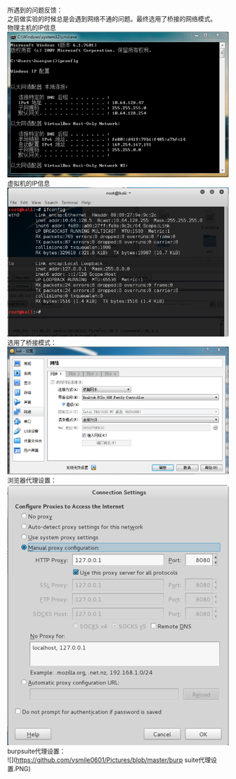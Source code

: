 </br>所遇到的问题反馈：
</br>之前做实验的时候总是会遇到网络不通的问题。最终选用了桥接的网络模式。
</br>物理主机的IP信息
</br>![](https://github.com/vsmile0601/Pictures/blob/master/主机IP信息.PNG)
</br>虚拟机的IP信息
</br>![](https://github.com/vsmile0601/Pictures/blob/master/虚拟机IP信息.PNG)
</br>选用了桥接模式：
</br>![](https://github.com/vsmile0601/Pictures/blob/master/网络模式为桥接.PNG)
</br>浏览器代理设置：
</br>![](https://github.com/vsmile0601/Pictures/blob/master/浏览器代理设置.PNG)
</br>burpsuite代理设置：
</br>![](https://github.com/vsmile0601/Pictures/blob/master/burp suite代理设置.PNG)
